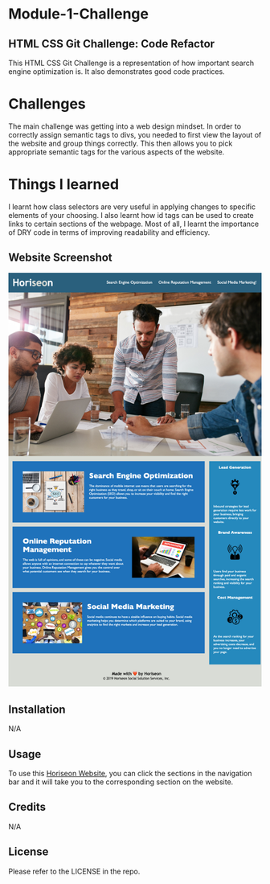 # Module-1-Challenge
## HTML CSS Git Challenge: Code Refactor

This HTML CSS Git Challenge is a representation of how important search engine optimization is. It also demonstrates good code practices.

# Challenges

The main challenge was getting into a web design mindset. In order to correctly assign semantic tags to divs, you needed to first view the layout of the website and group things correctly.
This then allows you to pick appropriate semantic tags for the various aspects of the website.
# Things I learned

I learnt how class selectors are very useful in applying changes to specific elements of your choosing. I also learnt how id tags can be used to create links to certain sections of the webpage.
Most of all, I learnt the importance of DRY code in terms of improving readability and efficiency.
## Website Screenshot

![Horiseon Website](assets/images/percyjacks.github.io_Module-1-Challenge_.png)

## Installation

N/A

## Usage

To use this [Horiseon Website](https://percyjacks.github.io/Module-1-Challenge/), you can click the sections in the navigation bar and it will take you to the corresponding section on the website.

## Credits

N/A

## License

Please refer to the LICENSE in the repo.